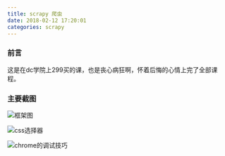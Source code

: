 ```yaml
---
title: scrapy 爬虫
date: 2018-02-12 17:20:01
categories: scrapy
---
```


### 前言
这是在dc学院上299买的课，也是丧心病狂啊，怀着后悔的心情上完了全部课程。

### 主要截图
![](http://ot0uaqt93.bkt.clouddn.com/18-2-12/5689847.jpg "框架图")

![](http://ot0uaqt93.bkt.clouddn.com/18-2-12/56909416.jpg "css选择器")

![](http://ot0uaqt93.bkt.clouddn.com/18-2-12/98241099.jpg "chrome的调试技巧") 
